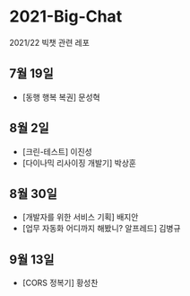 # 2021-Big-Chat
2021/22 빅챗 관련 레포

## 7월 19일
- [동행 행복 복권] 문성혁

## 8월 2일
- [크린-테스트] 이진성
- [다이나믹 리사이징 개발기] 박상훈

## 8월 30일
- [개발자를 위한 서비스 기획] 배지안
- [업무 자동화 어디까지 해봤니? 알프레드] 김병규

## 9월 13일
- [CORS 정복기] 황성찬
